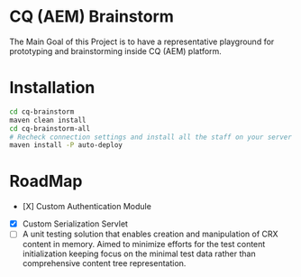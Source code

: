 CQ (AEM) Brainstorm
===================

The Main Goal of this Project is to have a representative playground for prototyping and brainstorming inside CQ (AEM) platform.

# Installation

```bash
cd cq-brainstorm
maven clean install
cd cq-brainstorm-all
# Recheck connection settings and install all the staff on your server
maven install -P auto-deploy 
```

# RoadMap
- [Х] Custom Authentication Module
- [X] Custom Serialization Servlet
- [ ] A unit testing solution that enables creation and manipulation of CRX content in memory. Aimed to minimize efforts for the test content initialization keeping focus on the minimal test data rather than comprehensive content tree representation.
